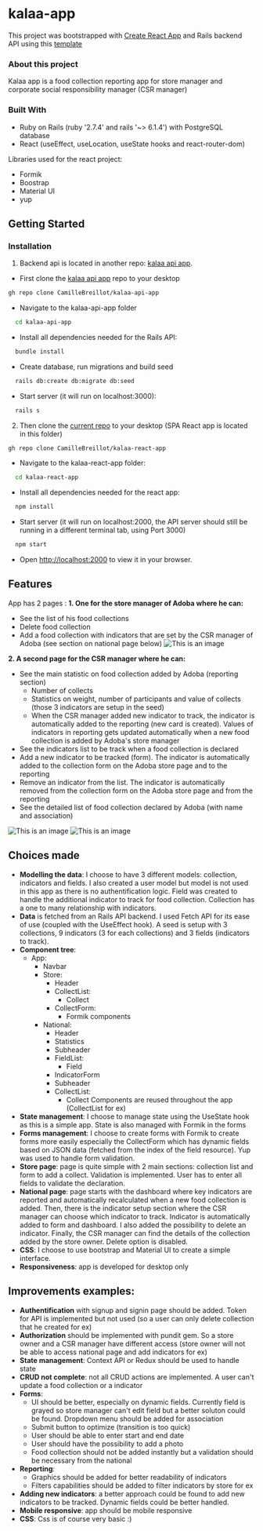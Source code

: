 # kalaa-app

This project was bootstrapped with [Create React App](https://github.com/facebook/create-react-app) and Rails backend API using this [template](https://github.com/lewagon/rails-templates)

### About this project

Kalaa app is a food collection reporting app for store manager and corporate social responsibility manager (CSR manager)

### Built With

- Ruby on Rails (ruby '2.7.4' and rails '~> 6.1.4') with PostgreSQL database
- React (useEffect, useLocation, useState hooks and react-router-dom)

Libraries used for the react project:
- Formik
- Boostrap
- Material UI
- yup

## Getting Started
### Installation
1. Backend api is located in another repo: [kalaa api app](https://github.com/CamilleBreillot/kalaa-api-app).
- First clone the [kalaa api app](https://github.com/CamilleBreillot/kalaa-api-app) repo to your desktop
```sh
gh repo clone CamilleBreillot/kalaa-api-app
   ```
- Navigate to the kalaa-api-app folder
 ```sh
   cd kalaa-api-app
   ```
- Install all dependencies needed for the Rails API:
 ```sh
   bundle install
   ```
 - Create database, run migrations and build seed
 ```sh
   rails db:create db:migrate db:seed
   ```
- Start server (it will run on localhost:3000):
 ```sh
   rails s
   ```
2. Then clone the [current repo](https://github.com/CamilleBreillot/kalaa-react-app) to your desktop (SPA React app is located in this folder)
```sh
gh repo clone CamilleBreillot/kalaa-react-app
   ```
- Navigate to the kalaa-react-app folder:
 ```sh
   cd kalaa-react-app
   ```
- Install all dependencies needed for the react app:
 ```sh
   npm install
   ```
- Start server (it will run on localhost:2000, the API server should still be running in a different terminal tab, using Port 3000)
 ```sh
   npm start
   ```
- Open [http://localhost:2000](http://localhost:2000) to view it in your browser.

## Features
App has 2 pages :
**1. One for the store manager of Adoba where he can:**
- See the list of his food collections 
- Delete food collection
- Add a food collection with indicators that are set by the CSR manager of Adoba (see section on national page below)
![This is an image](public/Storepage.png)

**2. A second page for the CSR manager where he can:**
- See the main statistic on food collection added by Adoba (reporting section)
  - Number of collects
  - Statistics on weight, number of participants and value of collects (those 3 indicators are setup in the seed)
  - When the CSR manager added new indicator to track, the indicator is automatically added to the reporting (new card is created). Values of indicators in reporting gets updated automatically when a new food collection is added by Adoba's store manager
- See the indicators list to be track when a food collection is declared
- Add a new indicator to be tracked (form). The indicator is automatically added to the collection form on the Adoba store page and to the reporting
- Remove an indicator from the list. The indicator is automatically removed from the collection form on the Adoba store page and from the reporting
- See the detailed list of food collection declared by Adoba (with name and association)

![This is an image](public/Nationalpage.png)
![This is an image](public/Nationalpage2.png)


## Choices made

- **Modelling the data**: I choose to have 3 different models: collection, indicators and fields. I also created a user model but model is not used in this app as there is no authentification logic. Field was created to handle the additional indicator to track for food collection. Collection has a one to many relationship with indicators.
- **Data** is fetched from an Rails API backend. I used Fetch API for its ease of use (coupled with the UseEffect hook). A seed is setup with 3 collections, 9 indicators (3 for each collections) and 3 fields (indicators to track).
- **Component tree**:
  - App:
    - Navbar
    - Store:
      - Header
      - CollectList:
        - Collect
      - CollectForm:
        - Formik components
    - National:
      - Header
      - Statistics
      - Subheader
      - FieldList:
        - Field
      - IndicatorForm
      - Subheader
      - CollectList:
        - Collect
  Components are reused throughout the app (CollectList for ex)
- **State management**: I choose to manage state using the UseState hook as this is a simple app. State is also managed with Formik in the forms
- **Forms management**: I choose to create forms with Formik to create forms more easily especially the CollectForm which has dynamic fields based on JSON data (fetched from the index of the field resource). Yup was used to handle form validation.
- **Store page**: page is quite simple with 2 main sections: collection list and form to add a collect. Validation is implemented. User has to enter all fields to validate the declaration.
- **National page**: page starts with the dashboard where key indicators are reported and automatically recalculated when a new food collection is added. Then, there is the indicator setup section where the CSR manager can choose which indicator to track. Indicator is automatically added to form and dashboard. I also added the possibility to delete an indicator. Finally, the CSR manager can find the details of the collection added by the store owner. Delete option is disabled.
- **CSS**: I choose to use bootstrap and Material UI to create a simple interface.
- **Responsiveness**: app is developed for desktop only

## Improvements examples:
- **Authentification** with signup and signin page should be added. Token for API is implemented but not used (so a user can only delete collection that he created for ex)
- **Authorization** should be implemented with pundit gem. So a store owner and a CSR manager have different access (store owner will not be able to access national page and add indicators for ex)
- **State management**: Context API or Redux should be used to handle state
- **CRUD not complete**: not all CRUD actions are implemented. A user can't update a food collection or a indicator
- **Forms**: 
  - UI should be better, especially on dynamic fields. Currently field is grayed so store manager can't edit field but a better soluton could be found. Dropdown menu should be added for association
  - Submit button to optimize (transition is too quick)
  - User should be able to enter start and end date
  - User should have the possibility to add a photo
  - Food collection should not be added instantly but a validation should be necessary from the national
- **Reporting**:
  - Graphics should be added for better readability of indicators
  - Filters capabilities should be added to filter indicators by store for ex
- **Adding new indicators**: a better approach could be found to add new indicators to be tracked. Dynamic fields could be better handled.
- **Mobile responsive**: app should be mobile responsive
- **CSS**: Css is of course very basic :)

